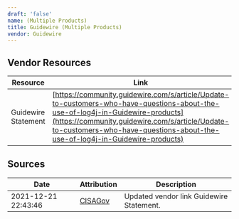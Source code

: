 ```yaml
---
draft: 'false'
name: (Multiple Products)
title: Guidewire (Multiple Products)
vendor: Guidewire
---
```


## Vendor Resources
| Resource | Link |
| --- | --- |
| Guidewire Statement | [https://community.guidewire.com/s/article/Update-to-customers-who-have-questions-about-the-use-of-log4j-in-Guidewire-products](https://community.guidewire.com/s/article/Update-to-customers-who-have-questions-about-the-use-of-log4j-in-Guidewire-products) |



## Sources
| Date | Attribution | Description |
| --- | --- | --- |
| 2021-12-21 22:43:46 | [CISAGov](https://raw.githubusercontent.com/cisagov/log4j-affected-db/develop/README.md) | Updated vendor link Guidewire Statement.  |
